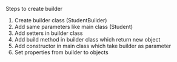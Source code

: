 Steps to create builder

1. Create builder class (StudentBuilder)
2. Add same parameters like main class (Student)
3. Add setters in builder class
4. Add build method in builder class which return new object
5. Add constructor in main class which take builder as parameter
6. Set properties from builder to objects
